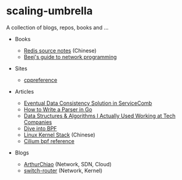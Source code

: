 # scaling-umbrella
A collection of blogs, repos, books and ... 

- Books
    - [Redis source notes](http://daoluan.net/redis-source-notes/) (Chinese)
    - [Beej's guide to network programming](http://beej.us/guide/bgnet/)

- Sites

    - [cppreference](https://en.cppreference.com/w/)

- Articles

    - [Eventual Data Consistency Solution in ServiceComb](https://servicecomb.apache.org/docs/distributed_saga_1/)
    - [How to Write a Parser in Go](https://about.sourcegraph.com/go/gophercon-2018-how-to-write-a-parser-in-go/)
    - [Data Structures & Algorithms I Actually Used Working at Tech Companies](https://blog.pragmaticengineer.com/data-structures-and-algorithms-i-actually-used-day-to-day/?utm_source=wanqu.co&utm_campaign=Wanqu+Daily&utm_medium=website)
    - [Dive into BPF](https://qmonnet.github.io/whirl-offload/2016/09/01/dive-into-bpf/)
    - [Linux Kernel Stack](https://www.cnblogs.com/sammyliu/p/5225623.html) (Chinese)
    - [Cilium bpf reference](https://docs.cilium.io/en/stable/bpf/)

- Blogs

    - [ArthurChiao](http://arthurchiao.art/index.html) (Network, SDN, Cloud)
    - [switch-router](https://switch-router.gitee.io/) (Network, Kernel)
